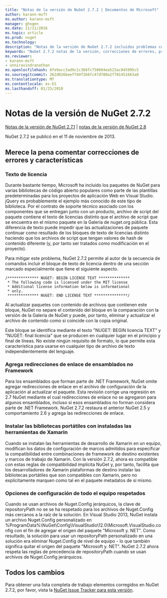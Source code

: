 ```yaml
---
title: "Notas de la versión de NuGet 2.7.2 | Documentos de Microsoft"
author: karann-msft
ms.author: karann-msft
manager: ghogen
ms.date: 11/11/2016
ms.topic: article
ms.prod: nuget
ms.technology: 
description: "Notas de la versión de NuGet 2.7.2 incluidos problemas conocidos, correcciones de errores, las funciones agregadas y dcr."
keywords: "NuGet 2.7.2 notas de la versión, correcciones de errores, problemas, conocidos agregan características, DCR"
ms.reviewer:
- karann-msft
- unniravindranathan
ms.openlocfilehash: 8fe9acc3ad9c1c368fc750694ea523ac845995c5
ms.sourcegitcommit: 262d026beeffd4f3b6fc47d780a2f701451663a8
ms.translationtype: MT
ms.contentlocale: es-ES
ms.lasthandoff: 01/25/2018
---
```

# <a name="nuget-272-release-notes"></a>Notas de la versión de NuGet 2.7.2

[Notas de la versión de NuGet 2.7.1](../release-notes/nuget-2.7.1.md) | [notas de la versión de NuGet 2.8](../release-notes/nuget-2.8.md)

NuGet 2.7.2 se publicó en el 11 de noviembre de 2013.

## <a name="noteworthy-bug-fixes-and-features"></a>Merece la pena comentar correcciones de errores y características

### <a name="license-text"></a>Texto de licencia
Durante bastante tiempo, Microsoft ha incluido los paquetes de NuGet para varias bibliotecas de código abierto populares como parte de las plantillas predeterminadas para los proyectos de aplicación Web en Visual Studio. jQuery es probablemente el ejemplo más conocido de este tipo de biblioteca. Por el contrato de soporte técnico asociado con los componentes que se entregan junto con un producto, archivo de script del paquete contiene el texto de licencias distinto que el archivo de script que se encuentra en el mismo paquete en la Galería de nuget.org pública. Esta diferencia de texto puede impedir que las actualizaciones de paquete continuar como resultado de los bloques de texto de licencias distinto haciendo que los archivos de script que tengan valores de hash de contenido diferente (y, por tanto ser tratados como modificación en el proyecto).

Para mitigar este problema, NuGet 2.7.2 permite al autor de la secuencia de comandos incluir el bloque de texto de licencia dentro de una sección marcado especialmente que tiene el siguiente aspecto.

    /************** NUGET: BEGIN LICENSE TEXT **************
     * The following code is licensed under the MIT license
     * Additional license information below is informational
     * only.
     ************** NUGET: END LICENSE TEXT ***************/

Al actualizar paquetes con contenido de archivos que contienen este bloque, NuGet no separe el contenido del bloque en la comparación con la versión de la Galería de NuGet y puede, por tanto, eliminar y actualizar el archivo de contenido como si coincide con la copia original.

Este bloque se identifica mediante el texto "NUGET: BEGIN licencia TEXT" y "NUGET: final licencia" que se producen en cualquier lugar en el principio y final de líneas.  No existe ningún requisito de formato, lo que permite esta característica para usarse en cualquier tipo de archivo de texto independientemente del lenguaje.

### <a name="add-binding-redirects-for-non-framework-assemblies"></a>Agrega redirecciones de enlace de ensamblados no Framework
Para los ensamblados que forman parte de .NET Framework, NuGet omite agregar redirecciones de enlace en el archivo de configuración de la aplicación al actualizar el paquete. Esta revisión corrige una regresión en 2.7 NuGet mediante el cual redirecciones de enlace no se agregaron para algunos ensamblados, incluso si esos ensamblados no forman considera parte de .NET Framework. NuGet 2.7.2 restaura el anterior NuGet 2.5 y comportamiento 2.6 y agrega las redirecciones de enlace.

### <a name="installing-portable-libraries-with-xamarin-tools-installed"></a>Instalar las bibliotecas portátiles con instaladas las herramientas de Xamarin
Cuando se instalan las herramientas de desarrollo de Xamarin en un equipo, modifican los datos de configuración de marcos admitidos para especificar la compatibilidad entre combinaciones de framework de destino existentes y marcos de trabajo de Xamarin. Con la versión 2.7.2, ahora es compatible con estas reglas de compatibilidad implícita NuGet y, por tanto, facilita que los desarrolladores de Xamarin plataformas de destino instalar las bibliotecas portátiles que son compatibles con Xamarin, pero no explícitamente marquen como tal en el paquete metadatos de sí mismo.

### <a name="machine-wide-configuration-settings-honored"></a>Opciones de configuración de todo el equipo respetados
Cuando se usan archivos de Nuget.Config jerárquicos, la clave de repositoryPath no se se ha respetado para los archivos de Nuget.Config más cercanos a la raíz de la solución. En Visual Studio 2013, NuGet instala un archivo Nuget.Config personalizado en %ProgramData%\NuGet\Config\VisualStudio\12.0\Microsoft.VisualStudio.config con el fin de agregar el origen del paquete "Microsoft y. NET". Como resultado, la solución para usar un repositoryPath personalizado en una solución era eliminar Nuget.Config de nivel de equipo - lo que también significa quitar el origen del paquete "Microsoft y. NET". NuGet 2.7.2 ahora respeta las reglas de precedencia de repositoryPath cuando se usan archivos de Nuget.Config jerárquicos.

## <a name="all-changes"></a>Todos los cambios
Para obtener una lista completa de trabajo elementos corregidos en NuGet 2.7.2, por favor, vista la [NuGet Issue Tracker para esta versión](https://nuget.codeplex.com/workitem/list/advanced?keyword=&status=All&type=All&priority=All&release=NuGet%202.7.2&assignedTo=All&component=All&sortField=LastUpdatedDate&sortDirection=Descending&page=0&reasonClosed=Fixed).
